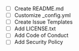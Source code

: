 - [ ] Create README.md
- [ ] Customize _config.yml
- [ ] Create Issue Templates
- [ ] Add LICENSE.txt
- [ ] Add Code of Conduct
- [ ] Add Security Policy 
